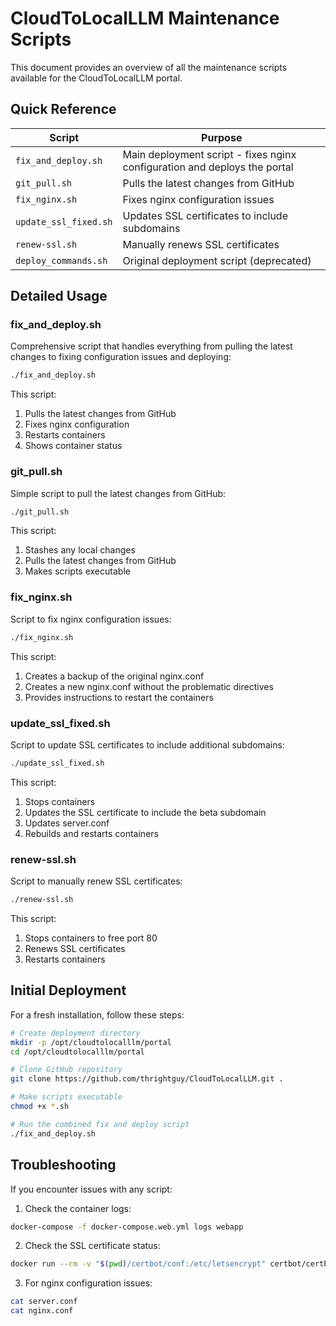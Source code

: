 # CloudToLocalLLM Maintenance Scripts

This document provides an overview of all the maintenance scripts available for the CloudToLocalLLM portal.

## Quick Reference

| Script | Purpose |
|--------|---------|
| `fix_and_deploy.sh` | Main deployment script - fixes nginx configuration and deploys the portal |
| `git_pull.sh` | Pulls the latest changes from GitHub |
| `fix_nginx.sh` | Fixes nginx configuration issues |
| `update_ssl_fixed.sh` | Updates SSL certificates to include subdomains |
| `renew-ssl.sh` | Manually renews SSL certificates |
| `deploy_commands.sh` | Original deployment script (deprecated) |

## Detailed Usage

### fix_and_deploy.sh
Comprehensive script that handles everything from pulling the latest changes to fixing configuration issues and deploying:

```bash
./fix_and_deploy.sh
```

This script:
1. Pulls the latest changes from GitHub
2. Fixes nginx configuration
3. Restarts containers
4. Shows container status

### git_pull.sh
Simple script to pull the latest changes from GitHub:

```bash
./git_pull.sh
```

This script:
1. Stashes any local changes
2. Pulls the latest changes from GitHub
3. Makes scripts executable

### fix_nginx.sh
Script to fix nginx configuration issues:

```bash
./fix_nginx.sh
```

This script:
1. Creates a backup of the original nginx.conf
2. Creates a new nginx.conf without the problematic directives
3. Provides instructions to restart the containers

### update_ssl_fixed.sh
Script to update SSL certificates to include additional subdomains:

```bash
./update_ssl_fixed.sh
```

This script:
1. Stops containers
2. Updates the SSL certificate to include the beta subdomain
3. Updates server.conf
4. Rebuilds and restarts containers

### renew-ssl.sh
Script to manually renew SSL certificates:

```bash
./renew-ssl.sh
```

This script:
1. Stops containers to free port 80
2. Renews SSL certificates
3. Restarts containers

## Initial Deployment

For a fresh installation, follow these steps:

```bash
# Create deployment directory
mkdir -p /opt/cloudtolocalllm/portal
cd /opt/cloudtolocalllm/portal

# Clone GitHub repository
git clone https://github.com/thrightguy/CloudToLocalLLM.git .

# Make scripts executable
chmod +x *.sh

# Run the combined fix and deploy script
./fix_and_deploy.sh
```

## Troubleshooting

If you encounter issues with any script:

1. Check the container logs:
```bash
docker-compose -f docker-compose.web.yml logs webapp
```

2. Check the SSL certificate status:
```bash
docker run --rm -v "$(pwd)/certbot/conf:/etc/letsencrypt" certbot/certbot certificates
```

3. For nginx configuration issues:
```bash
cat server.conf
cat nginx.conf
``` 